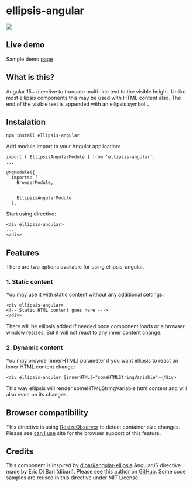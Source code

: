 # ellipsis-angular
<img src="https://badgen.net/bundlephobia/min/ellipsis-angular" />

## Live demo

Sample demo [page](https://pikus.spb.ru/code/ellipsis-angular-demo)

## What is this?

Angular 15+ directive to truncate multi-line text to the visible height. Unlike most ellipsis components this may be used
with HTML content also. The end of the visible text is appended with an ellipsis symbol `…`

## Instalation

```
npm install ellipsis-angular
```

Add module import to your Angular application:
```
import { EllipsisAngularModule } from 'ellipsis-angular';
...

@NgModule({
  imports: [
    BrowserModule,
    ...
    
    EllipsisAngularModule
  ],

```

Start using directive:

```
<div ellipsis-angular>
...
</div>

```

## Features

There are two options available for using ellipsis-angular.

### 1. Static content
You may use it with static content without any additional settings:

```
<div ellipsis-angular>
<!-- Static HTML content goes here ---> 
</div>

```
There will be ellipsis added if needed once component loads or a browser window resizes.
But it will not react to any inner content change.

### 2. Dynamic content
You may provide [innerHTML] parameter if you want ellipsis to react on inner HTML content
change:
```
<div ellipsis-angular [innerHTML]="someHTMLStringVariable"></div>

```
This way ellipsis will render someHTMLStringVariable html content and will also react on
its changes.

## Browser compatibility
This directive is using [ResizeObserver](https://developer.mozilla.org/en-US/docs/Web/API/ResizeObserver) to detect container size changes.
Please see [can I use](https://caniuse.com/resizeobserver) site for the browser support of this feature.

## Credits
This component is inspired by [dibari/angular-ellipsis](https://github.com/dibari/angular-ellipsis)
AngularJS directive made by Eric Di Bari (dibari). Please see this author on
[GitHub](https://github.com/dibari).
Some code samples are reused in this directive under MIT License.

